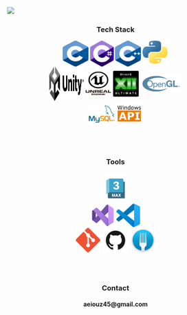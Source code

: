 
<!--
**limboboat/limboboat** is a ✨ _special_ ✨ repository because its `README.md` (this file) appears on your GitHub profile.

Here are some ideas to get you started:

- 🔭 I’m currently working on ...
- 🌱 I’m currently learning ...
- 👯 I’m looking to collaborate on ...
- 🤔 I’m looking for help with ...
- 💬 Ask me about ...
- 📫 How to reach me: ...
- 😄 Pronouns: ...
- ⚡ Fun fact: ...
-->

<img src="https://capsule-render.vercel.app/api?type=waving&color=auto&height=250&section=header&text=LimBoBoat%20&fontSize=40&desc=Hello%20BoBoat%20world!&&fontAlignY=40&descAlignY=50" />


<h3 align="center"> Tech Stack </h3>
<p align="center">  
  <img src="/Logo/C.png" align="center" height="60px" width="60px">  
  <img src="/Logo/Logo_C_sharp.jpg" align="center" height="60px" width="55px">  
  <img src="/Logo/ISO_C++_Logo.svg" align="center" height="60px" width="60px"> 
  <img src="/Logo/Python-logo.png" height="60px" align="center" width="60px"> 
  <br>

  <img src="/Logo/Unity.svg" align="center" height="80px" width="80px">  
  <img src="/Logo/Unreal.png" align="center" height="60px" width="60px">  
  <img src="/Logo/DirectX_12_Ultimate.png"  align="center" height="60px" width="60px">
  <img src="/Logo/Opengl-logo.svg.png"  align="center" height="40px" width="=60px">
  
  <br>
  <img src="/Logo/Mysql_logo.png" align="center" height="40px" width="60px"> 
  <img src="/Logo/Windows_API.png" align="center" height="60px" width="60px">
</p>

<!--<h4 align="center">C &emsp;  C# &emsp; C++ &emsp; Python &emsp;  Windows &emsp;  DirectX &emsp; OpenGL</h4>-->
<br>
<br>

<h3 align="center"> Tools </h3>
<p align="center">  
  <img src="/Logo/3dmax.webp" align="center" height="70px" width="70px">  
  <br>
  <img src="/Logo/Visual_Studio_Icon_2022.svg.png" align="center" height="55px" width="55px">
  <img src="/Logo/VSCode.png" align="center" height="55px" width="55px">
  <br>
  <img src="/Logo/Git_icon.svg.png" align="center" height="60px" width="60px">  
  <img src="/Logo/GitHub.png" align="center" height="60px" width="60px">
  <img src="/Logo/gitfork.png" align="center" height="60px" width="60px">
</p>
<!--<h4 align="center">VisualStudio &emsp; MySQL &emsp;  Unity  &emsp; Unreal &emsp;  3DsMax &emsp;  Git </h4>-->
<br>
<br>

<h3 align="center"> Contact </h3>
<h4 align="center">aeiouz45@gmail.com</h4>
<br>


<!--
---
![Anurag's GitHub stats](https://github-readme-stats.vercel.app/api?username=limboboat&show_icons=true&theme=graywhite)
<br>

---
![Top Langs](https://github-readme-stats.vercel.app/api/top-langs/?username=limboboat)
-->
